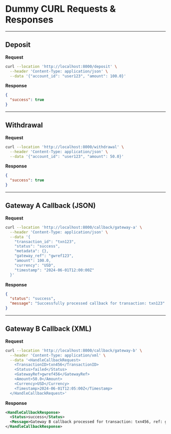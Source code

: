 # Dummy CURL Requests & Responses

---

## Deposit

**Request**
```sh
curl --location 'http://localhost:8000/deposit' \
  --header 'Content-Type: application/json' \
  --data '{"account_id": "user123", "amount": 100.0}'
```

**Response**
```json
{
  "success": true
}
```

---

## Withdrawal

**Request**
```sh
curl --location 'http://localhost:8000/withdrawal' \
  --header 'Content-Type: application/json' \
  --data '{"account_id": "user123", "amount": 50.0}'
```

**Response**
```json
{
  "success": true
}
```

---

## Gateway A Callback (JSON)

**Request**
```sh
curl --location 'http://localhost:8000/callback/gateway-a' \
  --header 'Content-Type: application/json' \
  --data '{
    "transaction_id": "txn123",
    "status": "success",
    "metadata": {},
    "gateway_ref": "gwref123",
    "amount": 100.0,
    "currency": "USD",
    "timestamp": "2024-06-01T12:00:00Z"
  }'
```

**Response**
```json
{
  "status": "success",
  "message": "Successfully processed callback for transaction: txn123"
}
```

---

## Gateway B Callback (XML)

**Request**
```sh
curl --location 'http://localhost:8000/callback/gateway-b' \
  --header 'Content-Type: application/xml' \
  --data '<HandleCallbackRequest>
    <TransactionID>txn456</TransactionID>
    <Status>failed</Status>
    <GatewayRef>gwref456</GatewayRef>
    <Amount>50.0</Amount>
    <Currency>USD</Currency>
    <Timestamp>2024-06-01T12:05:00Z</Timestamp>
  </HandleCallbackRequest>'
```

**Response**
```xml
<HandleCallbackResponse>
  <Status>success</Status>
  <Message>Gateway B callback processed for transaction: txn456, ref: gwref456</Message>
</HandleCallbackResponse>
```


